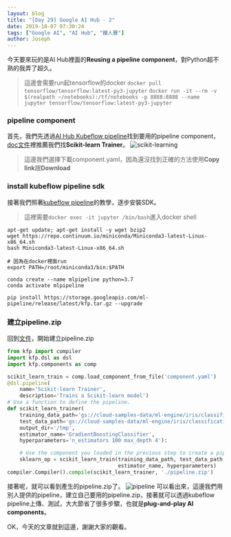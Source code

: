 ```yaml
---
layout: blog
title: "[Day 29] Google AI Hub - 2"
date: 2019-10-07 07:30:24
tags: ["Google AI", "AI Hub", "鐵人賽"]
author: Joseph
---
```

今天要來玩的是AI Hub裡面的**Reusing a pipeline component**，對Python超不熟的我弄了超久。

> 這邊會需要run起tensorflow的docker
> `docker pull tensorflow/tensorflow:latest-py3-jupyter`
> `docker run -it --rm -v $(realpath ~/notebooks):/tf/notebooks -p 8888:8888 --name jupyter tensorflow/tensorflow:latest-py3-jupyter` 
<!-- more -->

### pipeline component
首先，我們先透過[AI Hub Kubeflow pipeline](https://aihub.cloud.google.com/u/1/s?category=pipeline)找到要用的pipeline component，[doc文件](https://cloud.google.com/ai-hub/docs/use-component)裡推薦我們找**Scikit-learn Trainer**。
![scikit-learning](scikit-learning.jpg)

> 這邊我們選擇下載component.yaml，因為還沒找到正確的方法使用**Copy link**跟**Download**

### install kubeflow pipeline sdk
接著我們照著[kubeflow pipeline](https://www.kubeflow.org/docs/pipelines/sdk/install-sdk/)的教學，逐步安裝SDK。

> 這裡需要`docker exec -it jupyter /bin/bash`進入docker shell

```shell
apt-get update; apt-get install -y wget bzip2
wget https://repo.continuum.io/miniconda/Miniconda3-latest-Linux-x86_64.sh
bash Miniconda3-latest-Linux-x86_64.sh

# 因為在docker裡面run
export PATH=/root/miniconda3/bin:$PATH 

conda create --name mlpipeline python=3.7
conda activate mlpipeline

pip install https://storage.googleapis.com/ml-pipeline/release/latest/kfp.tar.gz --upgrade
```

### 建立pipeline.zip
回到[文件](https://cloud.google.com/ai-hub/docs/use-component)，開始建立pipeline.zip
```python
from kfp import compiler
import kfp.dsl as dsl
import kfp.components as comp

scikit_learn_train = comp.load_component_from_file('component.yaml')
@dsl.pipeline(
    name='Scikit-learn Trainer',
    description='Trains a Scikit-learn model')
# Use a function to define the pipeline.
def scikit_learn_trainer(
    training_data_path='gs://cloud-samples-data/ml-engine/iris/classification/train.csv',
    test_data_path='gs://cloud-samples-data/ml-engine/iris/classification/evaluate.csv',
    output_dir='/tmp',
    estimator_name='GradientBoostingClassifier',
    hyperparameters='n_estimators 100 max_depth 4'):

    # Use the component you loaded in the previous step to create a pipeline task.
    sklearn_op = scikit_learn_train(training_data_path, test_data_path, output_dir,
                                    estimator_name, hyperparameters)
compiler.Compiler().compile(scikit_learn_trainer, './pipeline.zip')    
```

接著呢，就可以看到產生的pipeline.zip了。
![pipeline](pipeline.jpg)
可以看出來，這邊我們用別人提供的pipeline，建立自己要用的pipeline.zip，接著就可以透過kubeflow pipeline上傳、測試，大大節省了很多步驟，也就是**plug-and-play AI components**。

OK，今天的文章就到這邊，謝謝大家的觀看。
